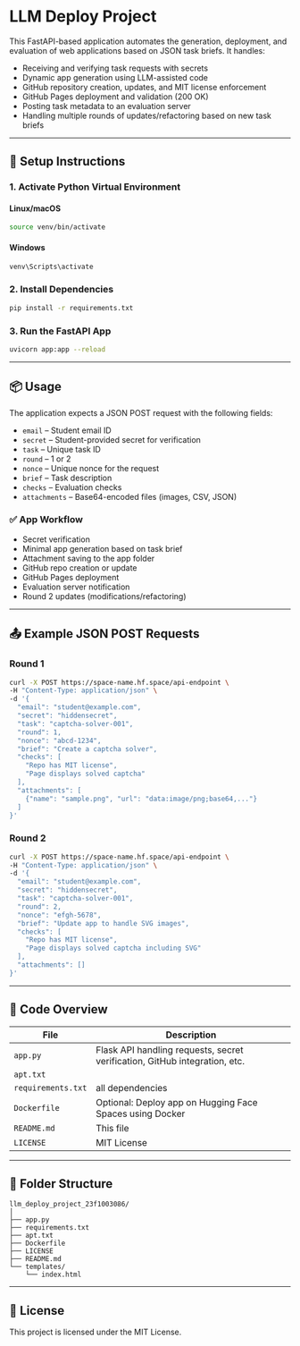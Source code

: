# LLM Deploy Project

This FastAPI-based application automates the generation, deployment, and evaluation of web applications based on JSON task briefs. It handles:

- Receiving and verifying task requests with secrets
- Dynamic app generation using LLM-assisted code
- GitHub repository creation, updates, and MIT license enforcement
- GitHub Pages deployment and validation (200 OK)
- Posting task metadata to an evaluation server
- Handling multiple rounds of updates/refactoring based on new task briefs

---

## 🔧 Setup Instructions

### 1. Activate Python Virtual Environment

#### Linux/macOS
```bash
source venv/bin/activate
```

#### Windows
```bash
venv\Scripts\activate
```

### 2. Install Dependencies
```bash
pip install -r requirements.txt
```

### 3. Run the FastAPI App
```bash
uvicorn app:app --reload

```

---

## 📦 Usage

The application expects a JSON POST request with the following fields:

- `email` – Student email ID  
- `secret` – Student-provided secret for verification  
- `task` – Unique task ID  
- `round` – 1 or 2  
- `nonce` – Unique nonce for the request  
- `brief` – Task description  
- `checks` – Evaluation checks  
- `attachments` – Base64-encoded files (images, CSV, JSON)

### ✅ App Workflow

- Secret verification  
- Minimal app generation based on task brief  
- Attachment saving to the app folder  
- GitHub repo creation or update  
- GitHub Pages deployment  
- Evaluation server notification  
- Round 2 updates (modifications/refactoring)

---

## 📤 Example JSON POST Requests

### Round 1
```bash
curl -X POST https://space-name.hf.space/api-endpoint \
-H "Content-Type: application/json" \
-d '{
  "email": "student@example.com",
  "secret": "hiddensecret",
  "task": "captcha-solver-001",
  "round": 1,
  "nonce": "abcd-1234",
  "brief": "Create a captcha solver",
  "checks": [
    "Repo has MIT license",
    "Page displays solved captcha"
  ],
  "attachments": [
    {"name": "sample.png", "url": "data:image/png;base64,..."}
  ]
}'
```

### Round 2
```bash
curl -X POST https://space-name.hf.space/api-endpoint \
-H "Content-Type: application/json" \
-d '{
  "email": "student@example.com",
  "secret": "hiddensecret",
  "task": "captcha-solver-001",
  "round": 2,
  "nonce": "efgh-5678",
  "brief": "Update app to handle SVG images",
  "checks": [
    "Repo has MIT license",
    "Page displays solved captcha including SVG"
  ],
  "attachments": []
}'
```

---

## 🧠 Code Overview

| File                   | Description                                                                |
| ---------------------- | -------------------------------------------------------------------------- |
| `app.py`               | Flask API handling requests, secret verification, GitHub integration, etc. |
| `apt.txt`              |                                                                            |
| `requirements.txt`     | all dependencies                                                           |
| `Dockerfile`           | Optional: Deploy app on Hugging Face Spaces using Docker                   |
| `README.md`            | This file                                                                  |
| `LICENSE`              | MIT License                                                                |


---

## 📁 Folder Structure

```
llm_deploy_project_23f1003086/
│
├── app.py
├── requirements.txt
├── apt.txt
├── Dockerfile
├── LICENSE
├── README.md
└── templates/
    └── index.html
```

---

## 📜 License

This project is licensed under the MIT License.

